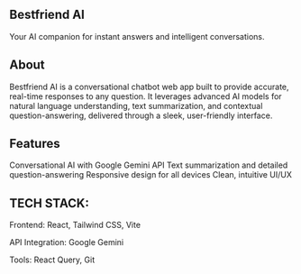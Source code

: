 ## Bestfriend AI
Your AI companion for instant answers and intelligent conversations.

## About
Bestfriend AI is a conversational chatbot web app built to provide accurate, real-time responses to any question. It leverages advanced AI models for natural language understanding, text summarization, and contextual question-answering, delivered through a sleek, user-friendly interface.

## Features

Conversational AI with Google Gemini API
Text summarization and detailed question-answering
Responsive design for all devices
Clean, intuitive UI/UX


## TECH STACK:

Frontend: React, Tailwind CSS, Vite

API Integration: Google Gemini

Tools: React Query, Git



